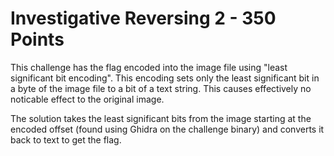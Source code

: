 # Investigative Reversing 2 - 350 Points

This challenge has the flag encoded into the image file using "least significant bit encoding". This encoding sets only the least significant bit in a byte of the image file to a bit of a text string. This causes effectively no noticable effect to the original image.

The solution takes the least significant bits from the image starting at the encoded offset (found using Ghidra on the challenge binary) and converts it back to text to get the flag.